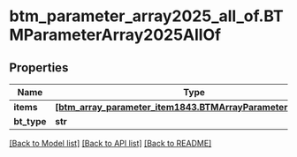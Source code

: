 # btm_parameter_array2025_all_of.BTMParameterArray2025AllOf

## Properties
Name | Type | Description | Notes
------------ | ------------- | ------------- | -------------
**items** | [**[btm_array_parameter_item1843.BTMArrayParameterItem1843]**](BTMArrayParameterItem1843.md) |  | [optional] 
**bt_type** | **str** |  | [optional] 

[[Back to Model list]](../README.md#documentation-for-models) [[Back to API list]](../README.md#documentation-for-api-endpoints) [[Back to README]](../README.md)


